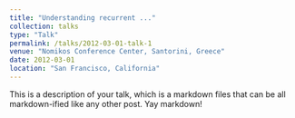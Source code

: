 ```yaml
---
title: "Understanding recurrent ..."
collection: talks
type: "Talk"
permalink: /talks/2012-03-01-talk-1
venue: "Nomikos Conference Center, Santorini, Greece"
date: 2012-03-01
location: "San Francisco, California"
---
```


This is a description of your talk, which is a markdown files that can be all markdown-ified like any other post. Yay markdown!
